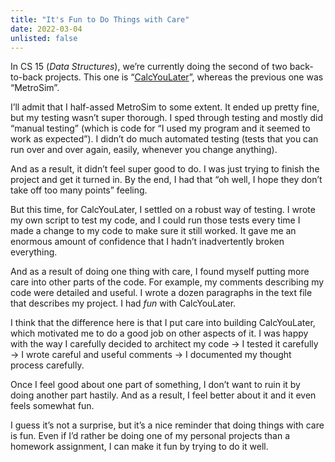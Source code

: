 ```yaml
---
title: "It's Fun to Do Things with Care"
date: 2022-03-04
unlisted: false
---
```


In CS 15 (_Data Structures_), we’re currently doing the second of two back-to-back projects. This one is “[CalcYouLater](https://benborgers.com/posts/calcyoulater)”, whereas the previous one was “MetroSim”.

I’ll admit that I half-assed MetroSim to some extent. It ended up pretty fine, but my testing wasn’t super thorough. I sped through testing and mostly did “manual testing” (which is code for “I used my program and it seemed to work as expected”). I didn’t do much automated testing (tests that you can run over and over again, easily, whenever you change anything).

And as a result, it didn’t feel super good to do. I was just trying to finish the project and get it turned in. By the end, I had that “oh well, I hope they don’t take off too many points” feeling.

But this time, for CalcYouLater, I settled on a robust way of testing. I wrote my own script to test my code, and I could run those tests every time I made a change to my code to make sure it still worked. It gave me an enormous amount of confidence that I hadn’t inadvertently broken everything.

And as a result of doing one thing with care, I found myself putting more care into other parts of the code. For example, my comments describing my code were detailed and useful. I wrote a dozen paragraphs in the text file that describes my project. I had _fun_ with CalcYouLater.

I think that the difference here is that I put care into building CalcYouLater, which motivated me to do a good job on other aspects of it. I was happy with the way I carefully decided to architect my code → I tested it carefully → I wrote careful and useful comments → I documented my thought process carefully.

Once I feel good about one part of something, I don’t want to ruin it by doing another part hastily. And as a result, I feel better about it and it even feels somewhat fun.

I guess it’s not a surprise, but it’s a nice reminder that doing things with care is fun. Even if I’d rather be doing one of my personal projects than a homework assignment, I can make it fun by trying to do it well.

